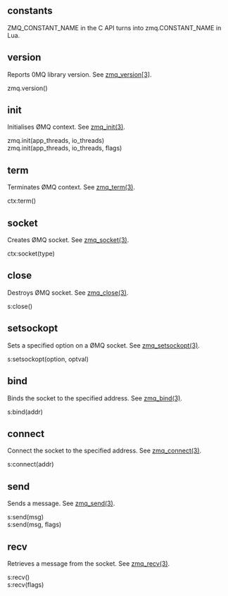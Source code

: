 ## constants

ZMQ_CONSTANT_NAME in the C API turns into zmq.CONSTANT_NAME in Lua.

## version

Reports 0MQ library version.
See [zmq_version[3]](http://api.zeromq.org/zmq_version.html).

zmq.version()

## init

Initialises ØMQ context.
See [zmq_init(3)](http://api.zeromq.org/zmq_init.html).

zmq.init(app_threads, io_threads)  
zmq.init(app_threads, io_threads, flags)

## term

Terminates ØMQ context.
See [zmq_term(3)](http://api.zeromq.org/zmq_term.html).

ctx:term()

## socket

Creates ØMQ socket.
See [zmq_socket(3)](http://api.zeromq.org/zmq_socket.html).

ctx:socket(type)

## close

Destroys ØMQ socket.
See [zmq_close(3)](http://api.zeromq.org/zmq_close.html).

s:close()

## setsockopt

Sets a specified option on a ØMQ socket.
See [zmq_setsockopt(3)](http://api.zeromq.org/zmq_setsockopt.html).

s:setsockopt(option, optval)

## bind

Binds the socket to the specified address.
See [zmq_bind(3)](http://api.zeromq.org/zmq_bind.html).

s:bind(addr)

## connect

Connect the socket to the specified address.
See [zmq_connect(3)](http://api.zeromq.org/zmq_connect.html).

s:connect(addr)

## send

Sends a message.
See [zmq_send(3)](http://api.zeromq.org/zmq_send.html).

s:send(msg)  
s:send(msg, flags)

## recv

Retrieves a message from the socket.
See [zmq_recv(3)](http://api.zeromq.org/zmq_recv.html).

s:recv()  
s:recv(flags)
